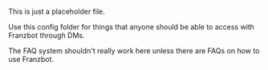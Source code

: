 This is just a placeholder file.

Use this config folder for things that anyone should be able to access with Franzbot through DMs. 

The FAQ system shouldn't really work here unless there are FAQs on how to use Franzbot.